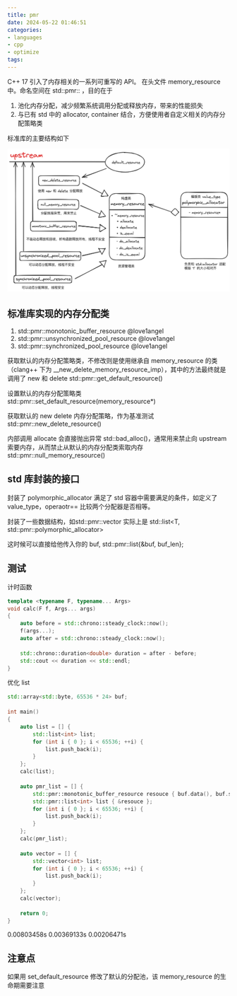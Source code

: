 ```yaml
---
title: pmr
date: 2024-05-22 01:46:51
categories:
- languages
- cpp
- optimize
tags:
---
```


C++ 17 引入了内存相关的一系列可重写的 API。 在头文件 memory_resource 中。命名空间在 std::pmr:: ，目的在于

1. 池化内存分配，减少频繁系统调用分配或释放内存，带来的性能损失
2. 与已有 std 中的 allocator, container 结合，方便使用者自定义相关的内存分配策略类

<!-- more -->

标准库的主要结构如下

![uml](https://github.com/love1angel/love1angel.github.io/blob/hexo/source/_posts/languages/cpp/optimize/pmr_1.png?raw=true)

## 标准库实现的内存分配类

1. std::pmr::monotonic_buffer_resource
@love1angel
2. std::pmr::unsynchronized_pool_resource
@love1angel
3. std::pmr::synchronized_pool_resource
@love1angel

获取默认的内存分配策略类，不修改则是使用继承自 memory_resource 的类（clang++ 下为 __new_delete_memory_resource_imp），其中的方法最终就是调用了 new 和 delete 
std::pmr::get_default_resource()

设置默认的内存分配策略类
std::pmr::set_default_resource(memory_resource*)

获取默认的 new delete 内存分配策略，作为基准测试
std::pmr::new_delete_resource()

内部调用 allocate 会直接抛出异常 std::bad_alloc()，通常用来禁止向 upstream 索要内存，从而禁止从默认的内存分配类索取内存
std::pmr::null_memory_resource()

## std 库封装的接口

封装了 polymorphic_allocator 满足了 std 容器中需要满足的条件，如定义了 value_type，operaotr== 比较两个分配器是否相等。

封装了一些数据结构，如std::pmr::vector<T> 实际上是 std::list<T, std::pmr::polymorphic_allocator<T>>

这时候可以直接给他传入你的 buf, std::pmr::list{&buf, buf_len};

## 测试

计时函数

``` cpp
template <typename F, typename... Args>
void calc(F f, Args... args)
{
    auto before = std::chrono::steady_clock::now();
    f(args...);
    auto after = std::chrono::steady_clock::now();

    std::chrono::duration<double> duration = after - before;
    std::cout << duration << std::endl;
}
```

优化 list

``` cpp
std::array<std::byte, 65536 * 24> buf;

int main()
{
    auto list = [] {
        std::list<int> list;
        for (int i { 0 }; i < 65536; ++i) {
            list.push_back(i);
        }
    };
    calc(list);

    auto pmr_list = [] {
        std::pmr::monotonic_buffer_resource resouce { buf.data(), buf.size() };
        std::pmr::list<int> list { &resouce };
        for (int i { 0 }; i < 65536; ++i) {
            list.push_back(i);
        }
    };
    calc(pmr_list);

    auto vector = [] {
        std::vector<int> list;
        for (int i { 0 }; i < 65536; ++i) {
            list.push_back(i);
        }
    };
    calc(vector);

    return 0;
}
```

0.00803458s
0.00369133s
0.00206471s

## 注意点

如果用 set_default_resource 修改了默认的分配池，该 memory_resource 的生命期需要注意
